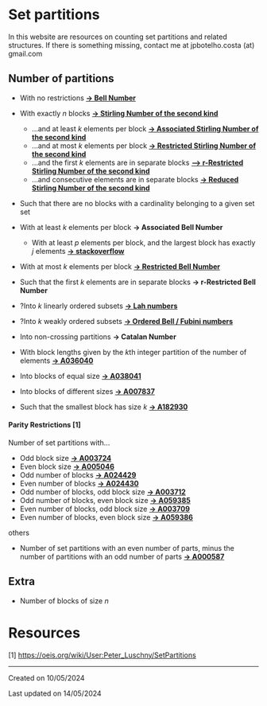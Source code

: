 <!-- title: Set Partitions -->

# Set partitions

In this website are resources on counting set partitions and related structures. If there is something missing, contact me at jpbotelho.costa (at) gmail.com

## Number of partitions

- With no restrictions [**-> Bell Number**](bellNumbers.md)

- With exactly $n$ blocks [**-> Stirling Number of the second kind**](stirlingNumbers.md)
    - ...and at least $k$ elements per block [**-> Associated Stirling Number of the second kind**](associatedStirling.md)
    - ...and at most $k$ elements per block [**-> Restricted Stirling  Number of the second kind**](restrictedStirling.md)
    - ...and the first $k$ elements are in separate blocks [**--> r-Restricted Stirling Number of the second kind**](r-restrictedStirling.md)
    - ...and consecutive elements are in separate blocks [**-> Reduced Stirling Number of the second kind** ](reducedStirling.md)

- Such that there are no blocks with a cardinality belonging to a given set set

- With at least $k$ elements per block **-> Associated Bell Number**
  - With at least $p$ elements per block, and the largest block has exactly $j$ elements [**-> stackoverflow**](https://math.stackexchange.com/questions/1078391/counting-set-partitions-with-constraints)
- With at most $k$ elements per block [**-> Restricted Bell Number**](restrictedBell.md)
- Such that the first $k$ elements are in separate blocks **-> r-Restricted Bell Number**


- ?Into $k$ linearly ordered subsets [**-> Lah numbers**](https://en.wikipedia.org/wiki/Lah_number)

- ?Into $k$ weakly ordered subsets [**-> Ordered Bell / Fubini numbers**](https://en.wikipedia.org/wiki/Ordered_Bell_number)

- Into non-crossing partitions **-> Catalan Number**

- With block lengths given by the $k$th integer partition of the number of elements [**-> A036040**](https://oeis.org/A036040)

- Into blocks of equal size [**-> A038041**](https://oeis.org/A038041)

- Into blocks of different sizes [**-> A007837**](https://oeis.org/A007837)
- Such that the smallest block has size $k$ [**-> A182930**](https://oeis.org/A182930)



#### Parity Restrictions [1]
Number of set partitions with...
- Odd block size [**-> A003724**](https://oeis.org/A003724)
- Even block size [**-> A005046**](https://oeis.org/A005046)
- Odd number of blocks [**-> A024429**](https://oeis.org/A024429)
- Even number of blocks [**-> A024430**](https://oeis.org/A024430)
- Odd number of blocks, odd block size [**-> A003712**](https://oeis.org/A003712)
- Odd number of blocks, even block size [**-> A059385**](https://oeis.org/A059385)
- Even number of blocks, odd block size [**-> A003709**](https://oeis.org/A003709)
- Even number of blocks, even block size [**-> A059386**](https://oeis.org/A059386)

others

- Number of set partitions with an even number of parts, minus the number of partitions with an odd number of parts [**-> A000587**](https://oeis.org/A000587)


## Extra
- Number of blocks of size $n$

# Resources
[1] https://oeis.org/wiki/User:Peter_Luschny/SetPartitions


______

Created on 10/05/2024

Last updated on 14/05/2024